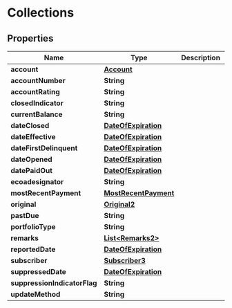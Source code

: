 

# Collections


## Properties

| Name | Type | Description | Notes |
|------------ | ------------- | ------------- | -------------|
|**account** | [**Account**](Account.md) |  |  [optional] |
|**accountNumber** | **String** |  |  [optional] |
|**accountRating** | **String** |  |  [optional] |
|**closedIndicator** | **String** |  |  [optional] |
|**currentBalance** | **String** |  |  [optional] |
|**dateClosed** | [**DateOfExpiration**](DateOfExpiration.md) |  |  [optional] |
|**dateEffective** | [**DateOfExpiration**](DateOfExpiration.md) |  |  [optional] |
|**dateFirstDelinquent** | [**DateOfExpiration**](DateOfExpiration.md) |  |  [optional] |
|**dateOpened** | [**DateOfExpiration**](DateOfExpiration.md) |  |  [optional] |
|**datePaidOut** | [**DateOfExpiration**](DateOfExpiration.md) |  |  [optional] |
|**ecoadesignator** | **String** |  |  [optional] |
|**mostRecentPayment** | [**MostRecentPayment**](MostRecentPayment.md) |  |  [optional] |
|**original** | [**Original2**](Original2.md) |  |  [optional] |
|**pastDue** | **String** |  |  [optional] |
|**portfolioType** | **String** |  |  [optional] |
|**remarks** | [**List&lt;Remarks2&gt;**](Remarks2.md) |  |  [optional] |
|**reportedDate** | [**DateOfExpiration**](DateOfExpiration.md) |  |  [optional] |
|**subscriber** | [**Subscriber3**](Subscriber3.md) |  |  [optional] |
|**suppressedDate** | [**DateOfExpiration**](DateOfExpiration.md) |  |  [optional] |
|**suppressionIndicatorFlag** | **String** |  |  [optional] |
|**updateMethod** | **String** |  |  [optional] |



